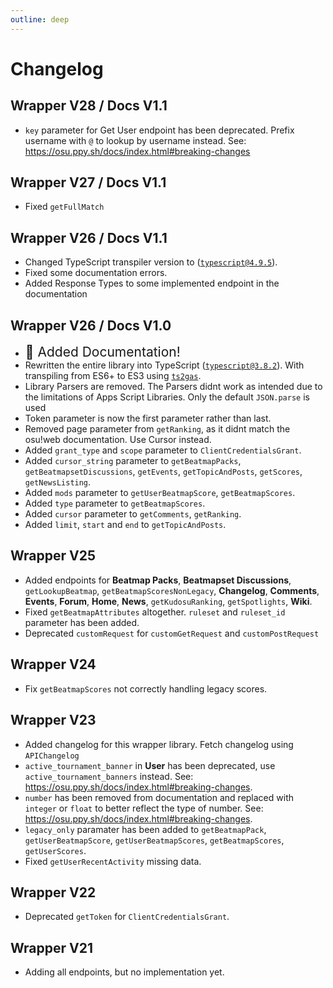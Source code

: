 ```yaml
---
outline: deep
---
```


# Changelog

## Wrapper V28 / Docs V1.1 <Badge type="tip" text="Stable" /> <Badge type="info" text="22024.1115.0" />
- <Badge type="danger" text="Breaking Change" /> `key` parameter for Get User endpoint has been deprecated. Prefix username with `@` to lookup by username instead. See: https://osu.ppy.sh/docs/index.html#breaking-changes

## Wrapper V27 / Docs V1.1 <Badge type="warning" text="Beta" /> <Badge type="info" text="2024.514.0" />
- Fixed `getFullMatch`

## Wrapper V26 / Docs V1.1 <Badge type="warning" text="Beta" /> <Badge type="info" text="2024.514.0" />
- Changed TypeScript transpiler version to ([`typescript@4.9.5`](https://www.npmjs.com/package/typescript/v/4.9.5)).
- Fixed some documentation errors.
- Added Response Types to some implemented endpoint in the documentation

## Wrapper V26 / Docs V1.0 <Badge type="warning" text="Beta" /> <Badge type="info" text="2024.514.0" /> 
- <span style="font-size:1.5em;">:tada: Added Documentation!</span>
- Rewritten the entire library into TypeScript ([`typescript@3.8.2`](https://www.npmjs.com/package/typescript/v/3.8.2)). With transpiling from ES6+ to ES3 using [`ts2gas`](https://github.com/grant/ts2gas).
- <Badge type="danger" text="Breaking Change" /> Library Parsers are removed. The Parsers didnt work as intended due to the limitations of Apps Script Libraries. Only the default `JSON.parse` is used
- <Badge type="danger" text="Breaking Change" /> Token parameter is now the first parameter rather than last.
- <Badge type="danger" text="Breaking Change" /> Removed page parameter from `getRanking`, as it didnt match the osu!web documentation. Use Cursor instead.
- Added `grant_type` and `scope` parameter to `ClientCredentialsGrant`.
- Added `cursor_string` parameter to `getBeatmapPacks`, `getBeatmapsetDiscussions`, `getEvents`, `getTopicAndPosts`, `getScores`, `getNewsListing`.
- Added `mods` parameter to `getUserBeatmapScore`, `getBeatmapScores`.
- Added `type` parameter to `getBeatmapScores`.
- Added `cursor` parameter to `getComments`, `getRanking`.
- Added `limit`, `start` and `end` to `getTopicAndPosts`.

## Wrapper V25 <Badge type="tip" text="Stable" /> <Badge type="info" text="2024.306.0" /> 
- Added endpoints for **Beatmap Packs**, **Beatmapset Discussions**, `getLookupBeatmap`, `getBeatmapScoresNonLegacy`, **Changelog**, **Comments**, **Events**, **Forum**, **Home**, **News**, `getKudosuRanking`, `getSpotlights`, **Wiki**.
- <Badge type="danger" text="Breaking Change" /> Fixed `getBeatmapAttributes` altogether. `ruleset` and `ruleset_id` parameter has been added.
- Deprecated `customRequest` for `customGetRequest` and `customPostRequest`

## Wrapper V24 <Badge type="info" text="2024.306.0" /> 
- Fix `getBeatmapScores` not correctly handling legacy scores.

## Wrapper V23 <Badge type="info" text="2024.306.0" /> 
- Added changelog for this wrapper library. Fetch changelog using `APIChangelog`
- <Badge type="danger" text="Breaking Change" /> `active_tournament_banner` in **User** has been deprecated, use `active_tournament_banners` instead. See: https://osu.ppy.sh/docs/index.html#breaking-changes.
- <Badge type="danger" text="Breaking Change" /> `number` has been removed from documentation and replaced with `integer` or `float` to better reflect the type of number. See: https://osu.ppy.sh/docs/index.html#breaking-changes.
- <Badge type="danger" text="Breaking Change" /> `legacy_only` paramater has been added to `getBeatmapPack`, `getUserBeatmapScore`, `getUserBeatmapScores`, `getBeatmapScores`, `getUserScores`.
- Fixed `getUserRecentActivity` missing data.

## Wrapper V22
- Deprecated `getToken` for `ClientCredentialsGrant`.

## Wrapper V21
- Adding all endpoints, but no implementation yet.
